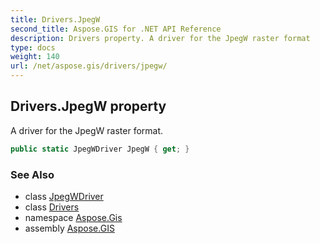 ```yaml
---
title: Drivers.JpegW
second_title: Aspose.GIS for .NET API Reference
description: Drivers property. A driver for the JpegW raster format
type: docs
weight: 140
url: /net/aspose.gis/drivers/jpegw/
---
```

## Drivers.JpegW property

A driver for the JpegW raster format.

```csharp
public static JpegWDriver JpegW { get; }
```

### See Also

* class [JpegWDriver](../../../aspose.gis.formats.jpegw/jpegwdriver/)
* class [Drivers](../)
* namespace [Aspose.Gis](../../drivers/)
* assembly [Aspose.GIS](../../../)



